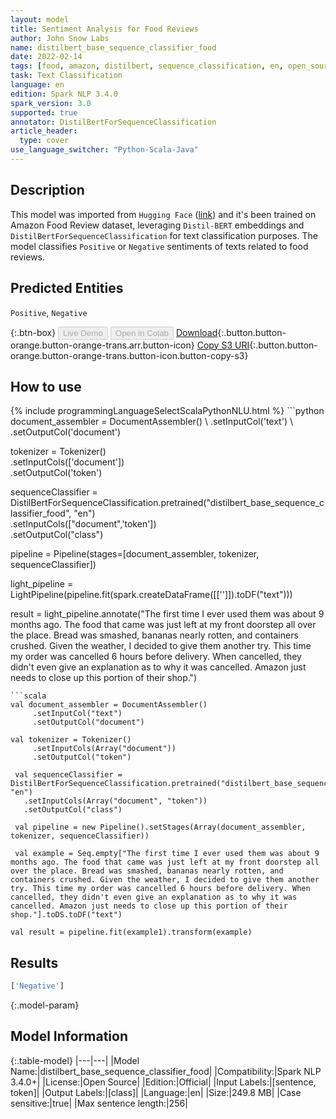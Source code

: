 ```yaml
---
layout: model
title: Sentiment Analysis for Food Reviews
author: John Snow Labs
name: distilbert_base_sequence_classifier_food
date: 2022-02-14
tags: [food, amazon, distilbert, sequence_classification, en, open_source]
task: Text Classification
language: en
edition: Spark NLP 3.4.0
spark_version: 3.0
supported: true
annotator: DistilBertForSequenceClassification
article_header:
  type: cover
use_language_switcher: "Python-Scala-Java"
---
```


## Description

This model was imported from `Hugging Face` ([link](https://huggingface.co/Tejas3/distillbert_base_uncased_amazon_food_review_300)) and it's been trained on Amazon Food Review dataset, leveraging `Distil-BERT` embeddings and `DistilBertForSequenceClassification` for text classification purposes. The model classifies `Positive` or `Negative` sentiments of texts related to food reviews.

## Predicted Entities

`Positive`, `Negative`

{:.btn-box}
<button class="button button-orange" disabled>Live Demo</button>
<button class="button button-orange" disabled>Open in Colab</button>
[Download](https://s3.amazonaws.com/auxdata.johnsnowlabs.com/public/models/distilbert_base_sequence_classifier_food_en_3.4.0_3.0_1644846756022.zip){:.button.button-orange.button-orange-trans.arr.button-icon}
[Copy S3 URI](s3://auxdata.johnsnowlabs.com/public/models/distilbert_base_sequence_classifier_food_en_3.4.0_3.0_1644846756022.zip){:.button.button-orange.button-orange-trans.button-icon.button-copy-s3}

## How to use



<div class="tabs-box" markdown="1">
{% include programmingLanguageSelectScalaPythonNLU.html %}
```python
document_assembler = DocumentAssembler() \
     .setInputCol('text') \
     .setOutputCol('document')

 tokenizer = Tokenizer() \
     .setInputCols(['document']) \
     .setOutputCol('token')

 sequenceClassifier = DistilBertForSequenceClassification.pretrained("distilbert_base_sequence_classifier_food", "en")\
   .setInputCols(["document",'token'])\
   .setOutputCol("class")

 pipeline = Pipeline(stages=[document_assembler, tokenizer, sequenceClassifier])

 light_pipeline = LightPipeline(pipeline.fit(spark.createDataFrame([['']]).toDF("text")))

result = light_pipeline.annotate("The first time I ever used them was about 9 months ago. The food that came was just left at my front doorstep all over the place. Bread was smashed, bananas nearly rotten, and containers crushed. Given the weather, I decided to give them another try. This time my order was cancelled 6 hours before delivery. When cancelled, they didn't even give an explanation as to why it was cancelled. Amazon just needs to close up this portion of their shop.")
```
```scala
val document_assembler = DocumentAssembler()
     .setInputCol("text")
     .setOutputCol("document")

val tokenizer = Tokenizer()
     .setInputCols(Array("document"))
     .setOutputCol("token")

 val sequenceClassifier = DistilBertForSequenceClassification.pretrained("distilbert_base_sequence_classifier_food", "en")
   .setInputCols(Array("document", "token"))
   .setOutputCol("class")

 val pipeline = new Pipeline().setStages(Array(document_assembler, tokenizer, sequenceClassifier))

 val example = Seq.empty["The first time I ever used them was about 9 months ago. The food that came was just left at my front doorstep all over the place. Bread was smashed, bananas nearly rotten, and containers crushed. Given the weather, I decided to give them another try. This time my order was cancelled 6 hours before delivery. When cancelled, they didn't even give an explanation as to why it was cancelled. Amazon just needs to close up this portion of their shop."].toDS.toDF("text")

val result = pipeline.fit(example1).transform(example)
```
</div>

## Results

```bash
['Negative']
```

{:.model-param}
## Model Information

{:.table-model}
|---|---|
|Model Name:|distilbert_base_sequence_classifier_food|
|Compatibility:|Spark NLP 3.4.0+|
|License:|Open Source|
|Edition:|Official|
|Input Labels:|[sentence, token]|
|Output Labels:|[class]|
|Language:|en|
|Size:|249.8 MB|
|Case sensitive:|true|
|Max sentence length:|256|